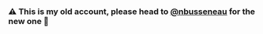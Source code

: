 ### ⚠️ This is my old account, please head to [@nbusseneau](https://github.com/nbusseneau) for the new one 👀
